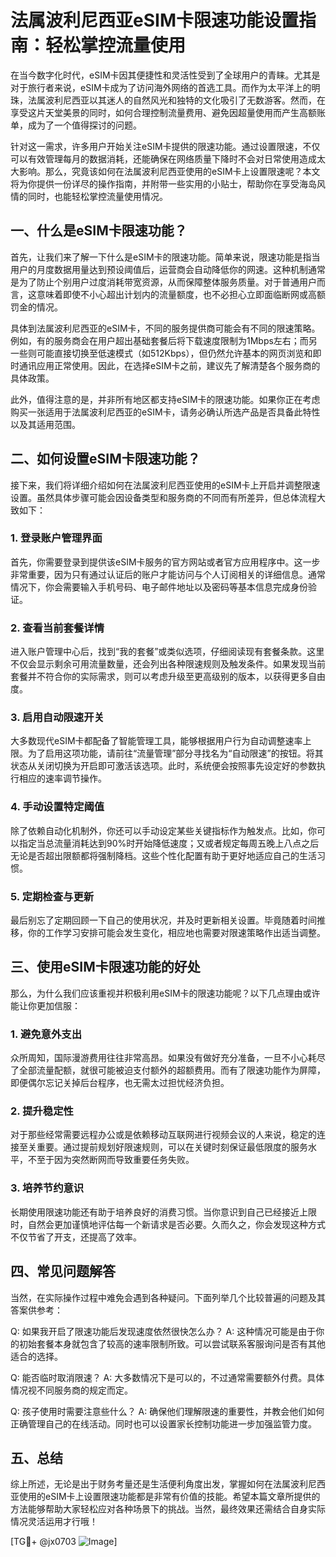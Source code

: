 # 法属波利尼西亚eSIM卡限速功能设置指南：轻松掌控流量使用

在当今数字化时代，eSIM卡因其便捷性和灵活性受到了全球用户的青睐。尤其是对于旅行者来说，eSIM卡成为了访问海外网络的首选工具。而作为太平洋上的明珠，法属波利尼西亚以其迷人的自然风光和独特的文化吸引了无数游客。然而，在享受这片天堂美景的同时，如何合理控制流量费用、避免因超量使用而产生高额账单，成为了一个值得探讨的问题。

针对这一需求，许多用户开始关注eSIM卡提供的限速功能。通过设置限速，不仅可以有效管理每月的数据消耗，还能确保在网络质量下降时不会对日常使用造成太大影响。那么，究竟该如何在法属波利尼西亚使用的eSIM卡上设置限速呢？本文将为你提供一份详尽的操作指南，并附带一些实用的小贴士，帮助你在享受海岛风情的同时，也能轻松掌控流量使用情况。

## 一、什么是eSIM卡限速功能？

首先，让我们来了解一下什么是eSIM卡的限速功能。简单来说，限速功能是指当用户的月度数据用量达到预设阈值后，运营商会自动降低你的网速。这种机制通常是为了防止个别用户过度消耗带宽资源，从而保障整体服务质量。对于普通用户而言，这意味着即使不小心超出计划内的流量额度，也不必担心立即面临断网或高额罚金的情况。

具体到法属波利尼西亚的eSIM卡，不同的服务提供商可能会有不同的限速策略。例如，有的服务商会在用户超出基础套餐后将下载速度限制为1Mbps左右；而另一些则可能直接切换至低速模式（如512Kbps），但仍然允许基本的网页浏览和即时通讯应用正常使用。因此，在选择eSIM卡之前，建议先了解清楚各个服务商的具体政策。

此外，值得注意的是，并非所有地区都支持eSIM卡的限速功能。如果你正在考虑购买一张适用于法属波利尼西亚的eSIM卡，请务必确认所选产品是否具备此特性以及其适用范围。

## 二、如何设置eSIM卡限速功能？

接下来，我们将详细介绍如何在法属波利尼西亚使用的eSIM卡上开启并调整限速设置。虽然具体步骤可能会因设备类型和服务商的不同而有所差异，但总体流程大致如下：

### 1. 登录账户管理界面
首先，你需要登录到提供该eSIM卡服务的官方网站或者官方应用程序中。这一步非常重要，因为只有通过认证后的账户才能访问与个人订阅相关的详细信息。通常情况下，你会需要输入手机号码、电子邮件地址以及密码等基本信息完成身份验证。

### 2. 查看当前套餐详情
进入账户管理中心后，找到“我的套餐”或类似选项，仔细阅读现有套餐条款。这里不仅会显示剩余可用流量数量，还会列出各种限速规则及触发条件。如果发现当前套餐并不符合你的实际需求，则可以考虑升级至更高级别的版本，以获得更多自由度。

### 3. 启用自动限速开关
大多数现代eSIM卡都配备了智能管理工具，能够根据用户行为自动调整速率上限。为了启用这项功能，请前往“流量管理”部分寻找名为“自动限速”的按钮。将其状态从关闭切换为开启即可激活该选项。此时，系统便会按照事先设定好的参数执行相应的速率调节操作。

### 4. 手动设置特定阈值
除了依赖自动化机制外，你还可以手动设定某些关键指标作为触发点。比如，你可以指定当总流量消耗达到90%时开始降低速度；又或者规定每周五晚上八点之后无论是否超出限额都将强制降档。这些个性化配置有助于更好地适应自己的生活习惯。

### 5. 定期检查与更新
最后别忘了定期回顾一下自己的使用状况，并及时更新相关设置。毕竟随着时间推移，你的工作学习安排可能会发生变化，相应地也需要对限速策略作出适当调整。

## 三、使用eSIM卡限速功能的好处

那么，为什么我们应该重视并积极利用eSIM卡的限速功能呢？以下几点理由或许能让你更加信服：

### 1. 避免意外支出
众所周知，国际漫游费用往往非常高昂。如果没有做好充分准备，一旦不小心耗尽了全部流量配额，就很可能被迫支付额外的超额费用。而有了限速功能作为屏障，即便偶尔忘记关掉后台程序，也无需太过担忧经济负担。

### 2. 提升稳定性
对于那些经常需要远程办公或是依赖移动互联网进行视频会议的人来说，稳定的连接至关重要。通过提前规划好限速规则，可以在关键时刻保证最低限度的服务水平，不至于因为突然断网而导致重要任务失败。

### 3. 培养节约意识
长期使用限速功能还有助于培养良好的消费习惯。当你意识到自己已经接近上限时，自然会更加谨慎地评估每一个新请求是否必要。久而久之，你会发现这种方式不仅节省了开支，还提高了效率。

## 四、常见问题解答

当然，在实际操作过程中难免会遇到各种疑问。下面列举几个比较普遍的问题及其答案供参考：

Q: 如果我开启了限速功能后发现速度依然很快怎么办？
A: 这种情况可能是由于你的初始套餐本身就包含了较高的速率限制所致。可以尝试联系客服询问是否有其他适合的选择。

Q: 能否临时取消限速？
A: 大多数情况下是可以的，不过通常需要额外付费。具体情况视不同服务商的规定而定。

Q: 孩子使用时需要注意些什么？
A: 确保他们理解限速的重要性，并教会他们如何正确管理自己的在线活动。同时也可以设置家长控制功能进一步加强监管力度。

## 五、总结

综上所述，无论是出于财务考量还是生活便利角度出发，掌握如何在法属波利尼西亚使用的eSIM卡上设置限速功能都是非常有价值的技能。希望本篇文章所提供的方法能够帮助大家轻松应对各种场景下的挑战。当然，最终效果还需结合自身实际情况灵活运用才行哦！

[TG💪+ @jx0703 ![Image](https://github.com/user-attachments/assets/dbca1d08-cadb-493c-b0ec-ad6f7a83f270)]